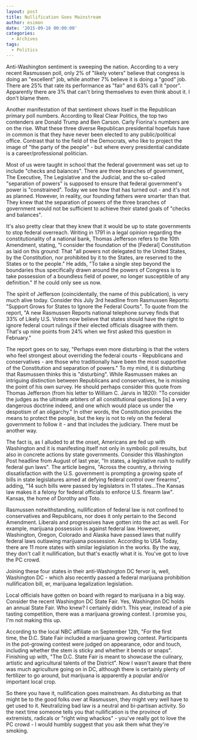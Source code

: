 ```yaml
---
layout: post
title: Nullification Goes Mainstream
author: esimon
date: '2015-09-16 00:00:00'
categories:
  - Archives
tags:
  - Politics
---
```

Anti-Washington sentiment is sweeping the nation. According to a very recent Rasmussen poll, only 2% of "likely voters" believe that congress is doing an "excellent" job, while another 7% believe it is doing a "good" job. There are 25% that rate its performance as "fair" and 63% call it "poor". Apparently there are 3% that can't bring themselves to even think about it. I don't blame them. 

Another manifestation of that sentiment shows itself in the Republican primary poll numbers. According to Real Clear Politics, the top two contenders are Donald Trump and Ben Carson. Carly Fiorina's numbers are on the rise. What these three diverse Republican presidential hopefuls have in common is that they have never been elected to any public/political office. Contrast that to the field of the Democrats, who like to project the image of "the party of the people" - but where every presidential candidate is a career/professional politician. 

Most of us were taught in school that the federal government was set up to include "checks and balances". There are three branches of government, The Executive, The Legislative and the Judicial, and the so-called "separation of powers" is supposed to ensure that federal government's power is "constrained". Today we see how that has turned out - and it's not as planned. However, in reality, our founding fathers were smarter than that. They knew that the separation of powers of the three branches of government would not be sufficient to achieve their stated goals of "checks and balances". 

It's also pretty clear that they knew that it would be up to state governments to stop federal overreach. Writing in 1791 in a legal opinion regarding the constitutionality of a national bank, Thomas Jefferson refers to the 10th Amendment, stating, "I consider the foundation of the [Federal] Constitution as laid on this ground: That "all powers not delegated to the United States, by the Constitution, nor prohibited by it to the States, are reserved to the States or to the people." He adds, "To take a single step beyond the boundaries thus specifically drawn around the powers of Congress is to take possession of a boundless field of power, no longer susceptible of any definition." If he could only see us now. 

The spirit of Jefferson (coincidentally, the name of this publication), is very much alive today. Consider this July 3rd headline from Rasmussen Reports: "Support Grows for States to Ignore the Federal Courts". To quote from the report, "A new Rasmussen Reports national telephone survey finds that 33% of Likely U.S. Voters now believe that states should have the right to ignore federal court rulings if their elected officials disagree with them. That's up nine points from 24% when we first asked this question in February." 

The report goes on to say, "Perhaps even more disturbing is that the voters who feel strongest about overriding the federal courts - Republicans and conservatives - are those who traditionally have been the most supportive of the Constitution and separation of powers." To my mind, it is disturbing that Rasmussen thinks this is "disturbing". While Rasmussen makes an intriguing distinction between Republicans and conservatives, he is missing the point of his own survey. He should perhaps consider this quote from Thomas Jefferson (from his letter to William C. Jarvis in 1820): "To consider the judges as the ultimate arbiters of all constitutional questions [is] a very dangerous doctrine indeed, and one which would place us under the despotism of an oligarchy." In other words, the Constitution provides the means to protect the people, but the key is not to rely on the federal government to follow it - and that includes the judiciary. There must be another way. 

The fact is, as I alluded to at the onset, Americans are fed up with Washington and it is manifesting itself not only in symbolic poll results, but also in concrete actions by state governments. Consider this Washington Post headline from August of last year, "In states, a legislative rush to nullify federal gun laws". The article begins, "Across the country, a thriving dissatisfaction with the U.S. government is prompting a growing spate of bills in state legislatures aimed at defying federal control over firearms", adding, "14 such bills were passed by legislators in 11 states…The Kansas law makes it a felony for federal officials to enforce U.S. firearm law". Kansas, the home of Dorothy and Toto. 

Rasmussen notwithstanding, nullification of federal law is not confined to conservatives and Republicans, nor does it only pertain to the Second Amendment. Liberals and progressives have gotten into the act as well. For example, marijuana possession is against federal law. However, Washington, Oregon, Colorado and Alaska have passed laws that nullify federal laws outlawing marijuana possession. According to USA Today, there are 11 more states with similar legislation in the works. By the way, they don't call it nullification, but that's exactly what it is. You've got to love the PC crowd.

Joining these four states in their anti-Washington DC fervor is, well, Washington DC - which also recently passed a federal marijuana prohibition nullification bill, er, marijuana legalization legislation. 

Local officials have gotten on board with regard to marijuana in a big way. Consider the recent Washington DC State Fair. Yes, Washington DC holds an annual State Fair. Who knew? I certainly didn't. This year, instead of a pie tasting competition, there was a marijuana growing contest. I promise you, I'm not making this up. 

According to the local NBC affiliate on September 12th, "For the first time, the D.C. State Fair included a marijuana growing contest. Participants in the pot-growing contest were judged on appearance, odor and touch, including whether the stem is sticky and whether it bends or snaps". Finishing up with, "The D.C. State Fair is meant to showcase the culinary, artistic and agricultural talents of the District". Now I wasn't aware that there was much agriculture going on in DC, although there is certainly plenty of fertilizer to go around, but marijuana is apparently a popular and/or important local crop. 

So there you have it, nullification goes mainstream. As disturbing as that might be to the good folks over at Rasmussen, they might very well have to get used to it. Neutralizing bad law is a neutral and bi-partisan activity. So the next time someone tells you that nullification is the province of extremists, radicals or "right wing whackos" - you've really got to love the PC crowd - I would humbly suggest that you ask them what they're smoking.  

